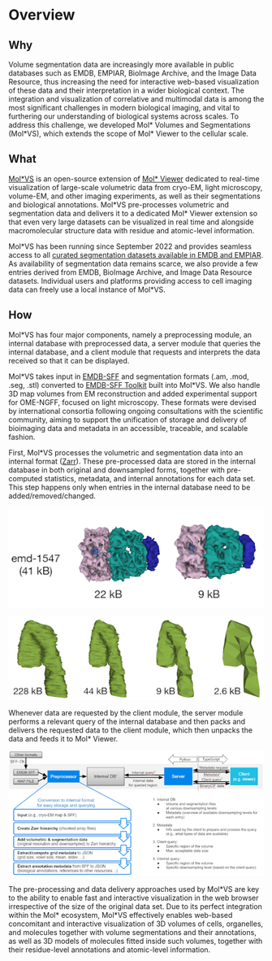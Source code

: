 # Overview
## Why
Volume segmentation data are increasingly more available in public databases such as EMDB, EMPIAR, BioImage Archive, and the Image Data Resource, thus increasing the need for interactive web-based visualization of these data and their interpretation in a wider biological context. The integration and visualization of correlative and multimodal data is among the most significant challenges in modern biological imaging, and vital to furthering our understanding of biological systems across scales. To address this challenge, we developed Mol\* Volumes and Segmentations (Mol\*VS), which extends the scope of Mol\* Viewer to the cellular scale. 

## What
[Mol\*VS](https://molstarvolseg.ncbr.muni.cz/) is an open-source extension of [Mol\* Viewer](https://academic.oup.com/nar/article/49/W1/W431/6270780) dedicated to real-time visualization of large-scale volumetric data from cryo-EM, light microscopy, volume-EM, and other imaging experiments, as well as their segmentations and biological annotations. Mol\*VS pre-processes volumetric and segmentation data and delivers it to a dedicated Mol\* Viewer extension so that even very large datasets can be visualized in real time and alongside macromolecular structure data with residue and atomic-level information.

Mol\*VS has been running since September 2022 and provides seamless access to all [curated segmentation datasets available in EMDB and EMPIAR](https://www.ebi.ac.uk/empiar/volume-browser/). As availability of segmentation data remains scarce, we also provide a few entries derived from EMDB, BioImage Archive, and Image Data Resource datasets. Individual users and platforms providing access to cell imaging data can freely use a local instance of Mol\*VS.

## How
Mol\*VS has four major components, namely a preprocessing module, an internal database with preprocessed data, a server module that queries the internal database, and a client module that requests and interprets the data received so that it can be displayed.

Mol\*VS takes input in [EMDB-SFF](http://europepmc.org/article/MED/28682240) and segmentation formats (.am, .mod, .seg, .stl) converted to [EMDB-SFF Toolkit](https://sfftk.readthedocs.io/en/latest/) built into Mol\*VS. We also handle 3D map volumes from EM reconstruction and added experimental support for OME-NGFF, focused on light microscopy. These formats were devised by international consortia following ongoing consultations with the scientific community, aiming to support the unification of storage and delivery of bioimaging data and metadata in an accessible, traceable, and scalable fashion.

First, Mol\*VS processes the volumetric and segmentation data into an internal format ([Zarr](https://zarr.readthedocs.io/en/stable/)). These pre-processed data are stored in the internal database in both original and downsampled forms, together with pre-computed statistics, metadata, and internal annotations for each data set. This step happens only when entries in the internal database need to be added/removed/changed.

![downsamplings_1](downsamplings_1.png)

![downsamplings_2](downsamplings_2.png)

Whenever data are requested by the client module, the server module performs a relevant query of the internal database and then packs and delivers the requested data to the client module, which then unpacks the data and feeds it to Mol\* Viewer. 

![schema](schema.png)

The pre-processing and data delivery approaches used by Mol\*VS are key to the ability to enable fast and interactive visualization in the web browser irrespective of the size of the original data set. Due to its perfect integration within the Mol\* ecosystem, Mol\*VS effectively enables web-based concomitant and interactive visualization of 3D volumes of cells, organelles, and molecules together with volume segmentations and their annotations, as well as 3D models of molecules fitted inside such volumes, together with their residue-level annotations and atomic-level information.
